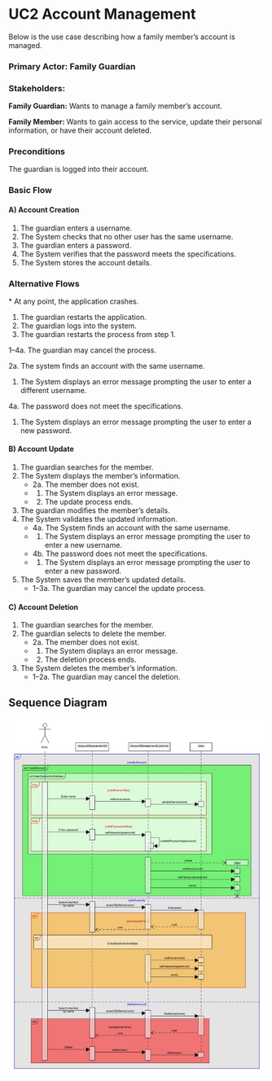 # UC2 Account Management
Below is the use case describing how a family member’s account is managed.

### Primary Actor: Family Guardian

### Stakeholders:

**Family Guardian:** Wants to manage a family member’s account.

**Family Member:** Wants to gain access to the service, update their personal information, or have their account deleted.

### Preconditions
The guardian is logged into their account.

### Basic Flow
#### A) Account Creation 
1. The guardian enters a username.
2. The System checks that no other user has the same username.
3. The guardian enters a password.
4. The System verifies that the password meets the specifications.
5. The System stores the account details.

### Alternative Flows

\* At any point, the application crashes.  
1. The guardian restarts the application.  
2. The guardian logs into the system.  
3. The guardian restarts the process from step 1.

1–4a. The guardian may cancel the process.

2a. The system finds an account with the same username.  
1. The System displays an error message prompting the user to enter a different username.

4a. The password does not meet the specifications.  
1. The System displays an error message prompting the user to enter a new password.

#### B) Account Update 
1. The guardian searches for the member.
2. The System displays the member’s information.  
   * 2a. The member does not exist.  
   *    1. The System displays an error message.  
   *    2. The update process ends.
3. The guardian modifies the member’s details.
4. The System validates the updated information.  
   * 4a. The System finds an account with the same username.  
   *    1. The System displays an error message prompting the user to enter a new username.  
   * 4b. The password does not meet the specifications.  
   *    1. The System displays an error message prompting the user to enter a new password.
5. The System saves the member’s updated details.  
   * 1–3a. The guardian may cancel the update process.

#### C) Account Deletion 
1. The guardian searches for the member.
2. The guardian selects to delete the member.  
   * 2a. The member does not exist.  
   *    1. The System displays an error message.  
   *    2. The deletion process ends.
3. The System deletes the member’s information.  
   * 1–2a. The guardian may cancel the deletion.

## Sequence Diagram
![image](/docs/markdown/uml/requirements/en-US/uc2-sequence-diagram.jpg)